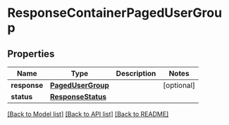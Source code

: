 # ResponseContainerPagedUserGroup

## Properties
Name | Type | Description | Notes
------------ | ------------- | ------------- | -------------
**response** | [**PagedUserGroup**](PagedUserGroup.md) |  | [optional] 
**status** | [**ResponseStatus**](ResponseStatus.md) |  | 

[[Back to Model list]](../README.md#documentation-for-models) [[Back to API list]](../README.md#documentation-for-api-endpoints) [[Back to README]](../README.md)


